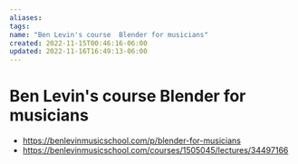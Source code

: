 ```yaml
---
aliases: 
tags: 
name: "Ben Levin's course  Blender for musicians"
created: 2022-11-15T00:46:16-06:00
updated: 2022-11-16T16:49:13-06:00
---
```

# Ben Levin's course  Blender for musicians
- https://benlevinmusicschool.com/p/blender-for-musicians
- https://benlevinmusicschool.com/courses/1505045/lectures/34497166